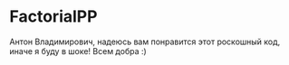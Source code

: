 # FactorialPP
Антон Владимирович, надеюсь вам понравится этот роскошный код, иначе я буду в шоке! Всем добра :)
